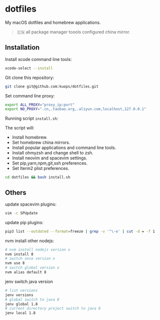 # dotfiles

My macOS dotfiles and homebrew applications.

> :cn: all package manager toools configured china mirror.

## Installation

Install xcode command line tools:

```bash
xcode-select --install
```

Git clone this repository:

```bash
git clone git@github.com:kuops/dotfiles.git
```

Set command line proxy:

```bash
export ALL_PROXY="proxy_ip:port"
export NO_PROXY=".cn,.taobao.org,.aliyun.com,localhost,127.0.0.1"
```

Running script `install.sh`:

The script will:

-   Install homebrew.
-   Set homebrew china mirrors.
-   Install popular applications and command line tools.
-   Install ohmyzsh and change shell to zsh.
-   Install neovim and spacevim settings.
-   Set pip,yarn,npm,git,ssh preferences.
-   Set Iterm2 plist preferences.

```bash
cd dotfiles && bash install.sh
```

## Others

update spacevim plugins:

```bash
vim -c SPUpdate
```

update pip plugins:

```bash
pip3 list --outdated --format=freeze | grep -v '^\-e' | cut -d = -f 1  | xargs -n1 pip3 install -U
```

nvm install other nodejs:

```bash
# nvm install nodejs version x
nvm install 8
# switch once version x
nvm use 8
# switch global version x
nvm alias default 8
```

jenv switch java version

```bash
# list versions
jenv versions
# global switch to java 8
jenv global 1.8
# current directory project switch to java 8
jenv local 1.8
```
